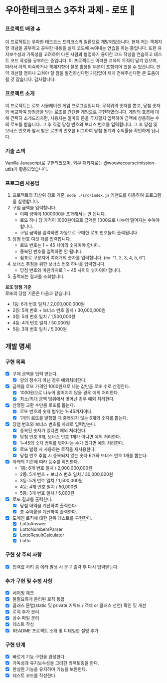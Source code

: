 # 우아한테크코스 3주차 과제 - 로또 🎱  
  
### 프로젝트 배경 ⛳️  
이 프로젝트는 우아한 테크코스 프리코스의 일환으로 개발되었습니다. 현재 저는 객체지향 개념을 공부하고 공부한 내용을 실제 코드에 녹여내는 연습을 하는 중입니다. 또한 유지보수성과 가독성을 고려하여 다른 사람과 협업하기 용이한 코드 작성을 연습하고 테스트 코드 작성을 공부하는 중입니다. 이 프로젝트는 이러한 교육의 목적이 담겨 있으며, 따라서 아직 미숙하거나 객체지향이 잘못 활용된 부분이 포함되어 있을 수 있습니다. 만약 개선할 점이나 고쳐야 할 점을 발견하신다면 가감없이 제게 전해주신다면 큰 도움이 될 것 같습니다. 감사합니다.  
  
### 프로젝트 소개   
이 프로젝트는 로또 시뮬레이션 게임 프로그램입니다. 무작위의 숫자를 뽑고, 당첨 숫자와 비교하여 당첨금을 받는 로또를 간단한 게임으로 구현하였습니다. 게임의 흐름에 대해 간략히 소개드리자면, 사용자는 얼마의 돈을 투자할지 입력하여 금액에 상응하는 수의 로또를 받습니다. 그 후 직접 당첨 번호와 보너스 번호를 입력합니다. 그 후 당첨 및 보너스 번호와 앞서 받은 로또의 번호를 비교하여 당첨 통계와 수익률을 확인하게 됩니다.  

### 기술 스택
Vanilla Javascript로 구현되었으며, 외부 패키지로는 @woowacourse/mission-utils가 활용되었습니다.  
 
### 프로그램 사용법    
1) 프로젝트의 최상위 경로 기준, ```node ./src/index.js``` 커맨드를 이용하여 프로그램을 실행합니다.  
2) 구입 금액을 입력합니다.  
   * 이때 금액이 1000000을 초과해서는 안 됩니다.   
   * 로또 하나 당 가격이 1000원이므로 금액은 1000으로 나누어 떨어지는 수여야 합니다.  
   * 구입 금액을 입력하면 자동으로 구매한 로또 번호들이 출력됩니다.  
3) 당첨 번호 여섯 개를 입력합니다.  
   * 로또 번호는 1 ~ 45 사이의 숫자여야 합니다.  
   * 중복된 번호를 입력하면 안 됩니다.   
   * 쉼표로 구분지어 여러개의 숫자를 입력합니다. (ex. "1, 2, 3, 4, 5, 6")  
4) 보너스 추첨을 위한 보너스 번호 하나를 입력합니다.  
   * 당첨 번호와 마찬가지로 1 ~ 45 사이의 숫자여야 합니다.  
5) 출력되는 결과를 조회합니다.  
  
**로또 당첨 기준**  
로또의 당첨 기준은 다음과 같습니다.  
- 1등: 6개 번호 일치 / 2,000,000,000원  
- 2등: 5개 번호 + 보너스 번호 일치 / 30,000,000원  
- 3등: 5개 번호 일치 / 1,500,000원  
- 4등: 4개 번호 일치 / 50,000원  
- 5등: 3개 번호 일치 / 5,000원  

## 개발 명세  
  
### 구현 목록  
- [x] 구매 금액을 입력 받는다. 
  - [x] 양의 정수가 아닌 경우 예외처리한다.
- [x] 금액을 로또 가격인 1000원으로 나눈 값만큼 로또 수로 산정한다. 
  - [x] 1000원으로 나누어 떨어지지 않을 경우 예외 처리한다.  
  - [x] 최소/최대 금액 범위에서 벗어난 경우 예외 처리한다.  
- [x] 산정된 교환 수만큼 로또를 뽑는다. 
  - [x] 로또 번호의 숫자 범위는 1~45까지이다. 
  - [x] 1개의 로또를 발행할 때 중복되지 않는 6개의 숫자를 뽑는다.  
- [x] 당첨 번호와 보너스 번호를 차례로 입력받는다.  
  - [x] 중복된 숫자가 있다면 예외 처리한다.  
  - [x] 당첨 번호 6개, 보너스 번호 1개가 아니면 예외 처리한다.  
  - [x] 1~45의 숫자 범위를 벗어나는 수가 있다면 예외 처리한다.  
  - [x] 로또 발행 시 사용하는 로직을 재사용한다.  
  - [x] 당첨 번호 추첨 시 중복되지 않는 숫자 6개와 보너스 번호 1개를 뽑는다. 
- [x] 아래의 기준에 따라 등수를 확인한다.   
    - 1등: 6개 번호 일치 / 2,000,000,000원  
    - 2등: 5개 번호 + 보너스 번호 일치 / 30,000,000원  
    - 3등: 5개 번호 일치 / 1,500,000원  
    - 4등: 4개 번호 일치 / 50,000원  
    - 5등: 3개 번호 일치 / 5,000원  
- [x] 로또 결과를 출력한다.
  - [x] 당첨 내역을 계산하여 출력한다.  
  - [x] 총 수익률을 계산하여 출력한다.  
- [x] 도메인 로직에 대한 단위 테스트를 구현한다.  
  - [x] LottoAnswer  
  - [x] LottoNumbersParser  
  - [x] LottoResultCalculator  
  - [x] Lotto  
    
### 구현 상 주의 사항  
- [x] 입력값 처리 중 에러 발생 시 문구 출력 후 다시 입력받는다.  

### 추가 구현 및 수정 사항 
- [x] 네이밍 체크   
- [x] 불필요하게 분리된 로직 통합   
- [x] 클래스 문법(static 및 private 키워드 / 객체 or 클래스 선언) 확인 및 개선   
- [x] 로직 추가 분리  
- [x] 상수 파일 분리  
- [x] 테스트 작성
- [x] README 프로젝트 소개 및 디테일한 설명 추가  
  
### 구현 단계
- [x] 빠르게 기능 구현을 완성한다.  
- [x] 가독성과 유지보수성을 고려한 리팩토링을 한다.  
- [x] 완성한 기능을 유지하며 기능을 보완한다.
- [x] 테스트 코드를 작성한다.  